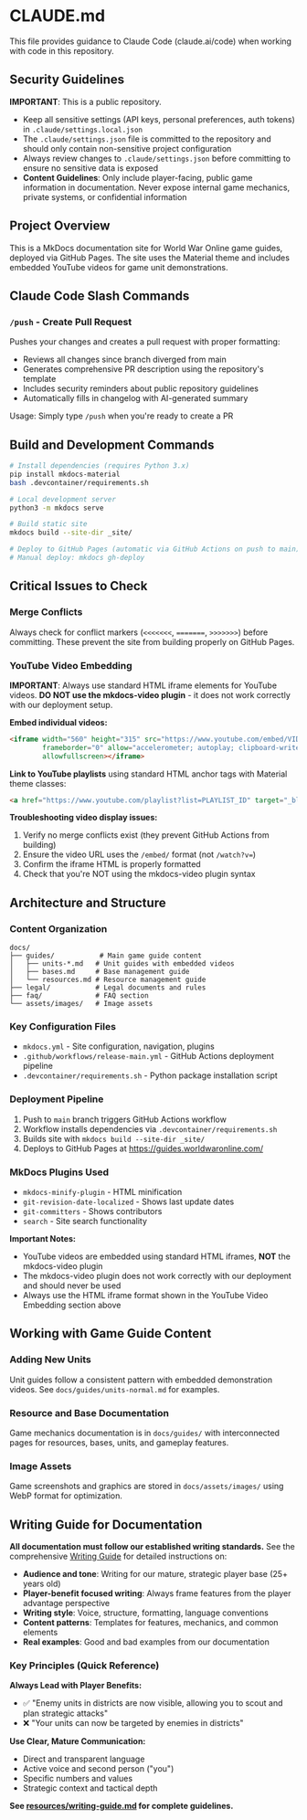 # CLAUDE.md

This file provides guidance to Claude Code (claude.ai/code) when working with code in this repository.

## Security Guidelines

**IMPORTANT**: This is a public repository.
- Keep all sensitive settings (API keys, personal preferences, auth tokens) in `.claude/settings.local.json`
- The `.claude/settings.json` file is committed to the repository and should only contain non-sensitive project configuration
- Always review changes to `.claude/settings.json` before committing to ensure no sensitive data is exposed
- **Content Guidelines**: Only include player-facing, public game information in documentation. Never expose internal game mechanics, private systems, or confidential information

## Project Overview

This is a MkDocs documentation site for World War Online game guides, deployed via GitHub Pages. The site uses the Material theme and includes embedded YouTube videos for game unit demonstrations.

## Claude Code Slash Commands

### `/push` - Create Pull Request
Pushes your changes and creates a pull request with proper formatting:
- Reviews all changes since branch diverged from main
- Generates comprehensive PR description using the repository's template
- Includes security reminders about public repository guidelines
- Automatically fills in changelog with AI-generated summary

Usage: Simply type `/push` when you're ready to create a PR

## Build and Development Commands

```bash
# Install dependencies (requires Python 3.x)
pip install mkdocs-material
bash .devcontainer/requirements.sh

# Local development server
python3 -m mkdocs serve

# Build static site
mkdocs build --site-dir _site/

# Deploy to GitHub Pages (automatic via GitHub Actions on push to main)
# Manual deploy: mkdocs gh-deploy
```

## Critical Issues to Check

### Merge Conflicts
Always check for conflict markers (`<<<<<<<`, `=======`, `>>>>>>>`) before committing. These prevent the site from building properly on GitHub Pages.

### YouTube Video Embedding

**IMPORTANT**: Always use standard HTML iframe elements for YouTube videos. **DO NOT use the mkdocs-video plugin** - it does not work correctly with our deployment setup.

**Embed individual videos:**
```html
<iframe width="560" height="315" src="https://www.youtube.com/embed/VIDEO_ID"
        frameborder="0" allow="accelerometer; autoplay; clipboard-write; encrypted-media; gyroscope; picture-in-picture"
        allowfullscreen></iframe>
```

**Link to YouTube playlists** using standard HTML anchor tags with Material theme classes:
```html
<a href="https://www.youtube.com/playlist?list=PLAYLIST_ID" target="_blank" class="md-button md-button--primary">View Full Playlist on YouTube</a>
```

**Troubleshooting video display issues:**
1. Verify no merge conflicts exist (they prevent GitHub Actions from building)
2. Ensure the video URL uses the `/embed/` format (not `/watch?v=`)
3. Confirm the iframe HTML is properly formatted
4. Check that you're NOT using the mkdocs-video plugin syntax

## Architecture and Structure

### Content Organization
```
docs/
├── guides/           # Main game guide content
│   ├── units-*.md   # Unit guides with embedded videos
│   ├── bases.md     # Base management guide
│   └── resources.md # Resource management guide
├── legal/           # Legal documents and rules
├── faq/             # FAQ section
└── assets/images/   # Image assets
```

### Key Configuration Files
- `mkdocs.yml` - Site configuration, navigation, plugins
- `.github/workflows/release-main.yml` - GitHub Actions deployment pipeline
- `.devcontainer/requirements.sh` - Python package installation script

### Deployment Pipeline
1. Push to `main` branch triggers GitHub Actions workflow
2. Workflow installs dependencies via `.devcontainer/requirements.sh`
3. Builds site with `mkdocs build --site-dir _site/`
4. Deploys to GitHub Pages at https://guides.worldwaronline.com/

### MkDocs Plugins Used
- `mkdocs-minify-plugin` - HTML minification
- `git-revision-date-localized` - Shows last update dates
- `git-committers` - Shows contributors
- `search` - Site search functionality

**Important Notes:**
- YouTube videos are embedded using standard HTML iframes, **NOT** the mkdocs-video plugin
- The mkdocs-video plugin does not work correctly with our deployment and should never be used
- Always use the HTML iframe format shown in the YouTube Video Embedding section above

## Working with Game Guide Content

### Adding New Units
Unit guides follow a consistent pattern with embedded demonstration videos. See `docs/guides/units-normal.md` for examples.

### Resource and Base Documentation
Game mechanics documentation is in `docs/guides/` with interconnected pages for resources, bases, units, and gameplay features.

### Image Assets
Game screenshots and graphics are stored in `docs/assets/images/` using WebP format for optimization.

## Writing Guide for Documentation

**All documentation must follow our established writing standards.** See the comprehensive [Writing Guide](resources/writing-guide.md) for detailed instructions on:

- **Audience and tone**: Writing for our mature, strategic player base (25+ years old)
- **Player-benefit focused writing**: Always frame features from the player advantage perspective
- **Writing style**: Voice, structure, formatting, language conventions
- **Content patterns**: Templates for features, mechanics, and common elements
- **Real examples**: Good and bad examples from our documentation

### Key Principles (Quick Reference)

**Always Lead with Player Benefits:**
- ✅ "Enemy units in districts are now visible, allowing you to scout and plan strategic attacks"
- ❌ "Your units can now be targeted by enemies in districts"

**Use Clear, Mature Communication:**
- Direct and transparent language
- Active voice and second person ("you")
- Specific numbers and values
- Strategic context and tactical depth

**See [resources/writing-guide.md](resources/writing-guide.md) for complete guidelines.**
